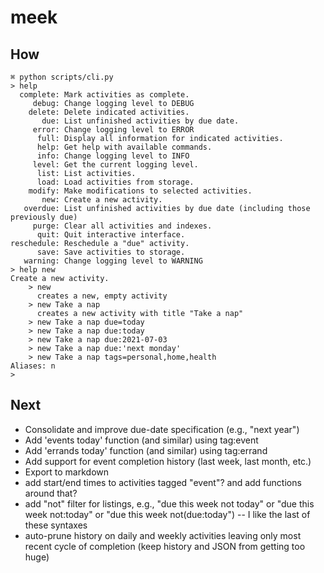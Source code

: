 # meek

## How

```
⌘ python scripts/cli.py 
> help
  complete: Mark activities as complete.
     debug: Change logging level to DEBUG
    delete: Delete indicated activities.
       due: List unfinished activities by due date.
     error: Change logging level to ERROR
      full: Display all information for indicated activities.
      help: Get help with available commands.
      info: Change logging level to INFO
     level: Get the current logging level.
      list: List activities.
      load: Load activities from storage.
    modify: Make modifications to selected activities.
       new: Create a new activity.
   overdue: List unfinished activities by due date (including those previously due)
     purge: Clear all activities and indexes.
      quit: Quit interactive interface.
reschedule: Reschedule a "due" activity.
      save: Save activities to storage.
   warning: Change logging level to WARNING
> help new
Create a new activity.
    > new
      creates a new, empty activity
    > new Take a nap
      creates a new activity with title "Take a nap"
    > new Take a nap due=today
    > new Take a nap due:today
    > new Take a nap due:2021-07-03
    > new Take a nap due:'next monday'
    > new Take a nap tags=personal,home,health
Aliases: n
>
```

## Next

- Consolidate and improve due-date specification (e.g., "next year")
- Add 'events today' function (and similar) using tag:event
- Add 'errands today' function (and similar) using tag:errand
- Add support for event completion history (last week, last month, etc.)
- Export to markdown
- add start/end times to activities tagged "event"? and add functions around that?
- add "not" filter for listings, e.g., "due this week not today" or "due this week not:today" or "due this week not(due:today") -- I like the last of these syntaxes
- auto-prune history on daily and weekly activities leaving only most recent cycle of completion (keep history and JSON from getting too huge)


